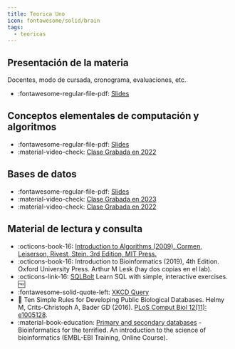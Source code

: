 ```yaml
---
title: Teorica Uno
icon: fontawesome/solid/brain
tags: 
  - teoricas
---
```



## Presentación de la materia

Docentes, modo de cursada, cronograma, evaluaciones, etc.

 * :fontawesome-regular-file-pdf: [Slides](presentacionDeLaMateria-2024.pdf) 
 
## Conceptos elementales de computación y algoritmos

 * :fontawesome-regular-file-pdf: [Slides](IntroduccionComputacion2024.pdf) 
 * :material-video-check: [Clase Grabada en 2022](https://www.youtube.com/embed/CAwG3cIv2LA)

## Bases de datos
 
 * :fontawesome-regular-file-pdf: [Slides](basesDeDatos2023.pdf) 
 * :material-video-check: [Clase Grabada en 2023](https://www.youtube.com/embed/VNxXEKWkUKE)
 * :material-video-check: [Clase Grabada en 2022](https://www.youtube.com/embed/1cJ5C75S08A)

<!-- 
## Experimentos en bioinformática

 * :fontawesome-regular-file-pdf: [Slides](experimentosBioinformaticos2022.pdf) 
 
 ![type:video](https://www.youtube.com/embed/wgWoK9hCE3c)

[//]: # (![type:video](https://www.youtube.com/embed/kS0X-yIsB64))
[//]: # (This is a comment on a new line.)

-->

## Material de lectura y consulta

  * :octicons-book-16: [Introduction to Algorithms (2009). Cormen, Leiserson, Rivest, Stein. 3rd Edition, MIT Press.](https://mitpress.mit.edu/books/introduction-algorithms-third-edition)
  * :octicons-book-16: Introduction to Bioinformatics (2019), 4th Edition. Oxford University Press. Arthur M Lesk (hay dos copias en el lab). 
  * :octicons-link-16: [SQLBolt](https://sqlbolt.com/) Learn SQL with simple, interactive exercises. :free: 
  * :fontawesome-solid-quote-left: [XKCD Query](https://xkcd.com/1409/)
  * :paperclip: Ten Simple Rules for Developing Public Biological Databases. Helmy M, Crits-Christoph A, Bader GD (2016). [PLoS Comput Biol 12(11): e1005128](https://doi.org/10.1371/journal.pcbi.1005128). 
  * :material-book-education: [Primary and secondary databases](https://www.ebi.ac.uk/training/online/courses/bioinformatics-terrified/what-makes-a-good-bioinformatics-database/primary-and-secondary-databases/) - Bioinformatics for the terrified. An introduction to the science of bioinformatics (EMBL-EBI Training, Online Course).


<!-- 
* :paperclip: A Quick Introduction to Version Control with Git and GitHub. Blischak JD, Davenport ER, Wilson G (2016) [PLOS Computational Biology 12(1): e1004668](https://doi.org/10.1371/journal.pcbi.1004668)
-->